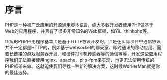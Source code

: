# 序言

[PHP](http://www.php.net)是一种被广泛应用的开源通用脚本语言，绝大多数开发者使用PHP做基于Web的应用程序，并且有了很多非常知名的Web框架，如Yii、thinkphp等。

传统的PHP应用程序基本上是基于HTTP协议开发的，但是在实际项目中通信协议并不一定都是HTTP的，例如基于websocket的聊天室、即时通讯的移动应用、需要长链接的游戏服务器开发、和硬件打印机传感器等的通信等等，开发这些应用程序我们无法直接使用nginx、apache、php-fpm来实现，也更无法使用传统的PHP框架来做。这就迫使我们寻找一种新的解决方案，这时候WorkerMan就是你的最佳选择。


